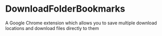 DownloadFolderBookmarks
=======================

A Google Chrome extension which allows you to save multiple download locations and download files directly to them
